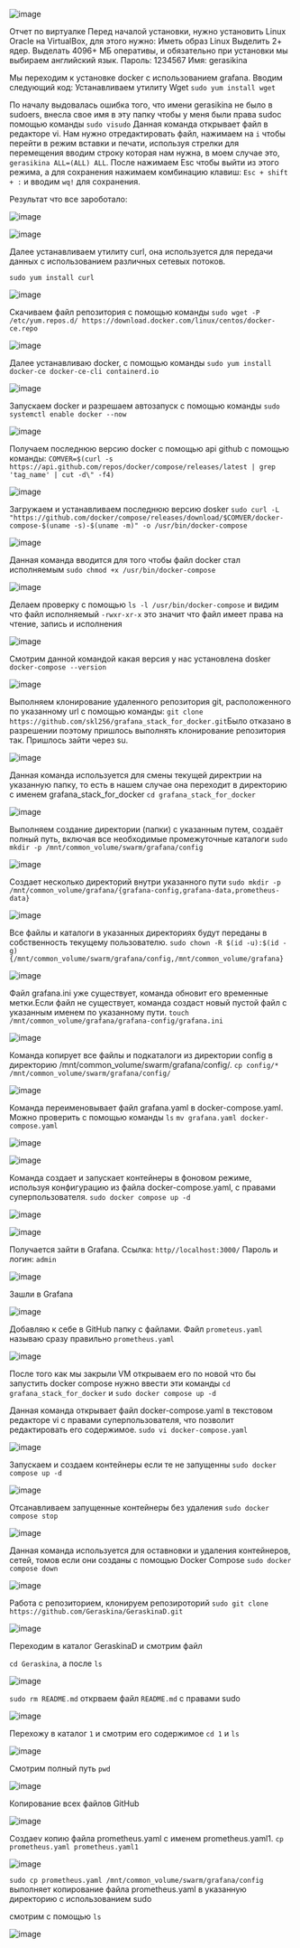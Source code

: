 
![image](https://github.com/user-attachments/assets/b3fcaa30-fb71-49fc-8547-bf49ca82b064)


Отчет по виртуалке Перед началой установки, нужно установить Linux Oracle на VirtualBox, для этого нужно: Иметь образ Linux Выделить 2+ ядер. Выделать 4096+ МБ оперативы, и обязательно при установки мы выбираем английский язык. Пароль: 1234567 Имя: gerasikina

Мы переходим к установке docker с использованием grafana.
Вводим следующий код: Устанавливаем утилиту Wget
`sudo yum install wget`

По началу выдовалась ошибка того, что имени gerasikina не было в sudoers, внесла свое имя в эту папку чтобы у меня были права sudoс помощью команды
`sudo visudo`
Данная команда открывает файл в редакторе vi. Нам нужно отредактировать файл, нажимаем на `i` чтобы перейти в режим вставки и печати, используя стрелки для перемещения вводим строку которая нам нужна, в моем случае это, `gerasikina ALL=(ALL) ALL`. После нажимаем Esc чтобы выйти из этого режима, а для сохранения нажимаем комбинацию клавиш: `Esc + shift + :` и вводим `wq!` для сохранения.

Результат что все зароботало:


![image](https://github.com/user-attachments/assets/2901c759-6da6-485b-9c92-5a4e9a3ad6e8)

![image](https://github.com/user-attachments/assets/04cacbb8-a76c-4ca8-a995-247f3135e918)

Далее устанавливаем утилиту curl, она используется для передачи данных с использованием различных сетевых потоков.

`sudo yum install curl`

![image](https://github.com/user-attachments/assets/c4a00258-5783-4295-b333-9d8ac5139587)

Скачиваем файл репозитория с помощью команды `sudo wget -P /etc/yum.repos.d/ https://download.docker.com/linux/centos/docker-ce.repo`

![image](https://github.com/user-attachments/assets/e0b5a6f3-acb0-4296-803e-a224ca59382f)

Далее устанавливаю docker, с помощью команды 
`sudo yum install docker-ce docker-ce-cli containerd.io`

![image](https://github.com/user-attachments/assets/81a6bc3a-e1ec-465d-9d3a-acda0fe5559f)

Запускаем docker и разрешаем автозапуск с помощью команды 
`sudo systemctl enable docker --now`

![image](https://github.com/user-attachments/assets/1c926247-698b-4302-ba92-55a84caad63f)

Получаем последнюю версию docker с помощью api github с помощью команды:
`COMVER=$(curl -s https://api.github.com/repos/docker/compose/releases/latest | grep 'tag_name' | cut -d\" -f4)`

![image](https://github.com/user-attachments/assets/66a002e4-7b9c-4185-9b95-3ab3c4f99440)

Загружаем и устанавливаем последнюю версию dosker
`sudo curl -L "https://github.com/docker/compose/releases/download/$COMVER/docker-compose-$(uname -s)-$(uname -m)" -o /usr/bin/docker-compose`

![image](https://github.com/user-attachments/assets/568530e8-d5d7-4386-a50a-741da06272db)

Данная команда вводится для того чтобы файл docker стал исполняемым
`sudo chmod +x /usr/bin/docker-compose`

![image](https://github.com/user-attachments/assets/ba2e273e-dd40-4bad-a60e-77834277bdee)

Делаем проверку с помощью `ls -l /usr/bin/docker-compose` и видим что файл исполняемый
`-rwxr-xr-x` это значит что файл имеет права на чтение, запись и исполнения 

![image](https://github.com/user-attachments/assets/64341fe6-720e-47dd-b6c3-3f8ea3efe4a9)

Смотрим данной командой какая версия у нас установлена dosker
`docker-compose --version`

![image](https://github.com/user-attachments/assets/560a0419-0058-4215-b597-3aba506ed45a)

Выполняем клонирование удаленного репозитория git, расположенного по указанному url с помощью команды:
`git clone https://github.com/skl256/grafana_stack_for_docker.git`Было отказано в разрешении поэтому пришлось выполнять клонирование репозитория так. Пришлось зайти через su.

![image](https://github.com/user-attachments/assets/da548d56-827e-4a90-97fc-14d6cf5cd5a3)


Данная команда используется для смены текущей директрии на указанную папку, то есть в нашем случае она переходит в директорию с именем grafana_stack_for_docker
`cd grafana_stack_for_docker`

![image](https://github.com/user-attachments/assets/f98524c8-7bae-4065-a168-c442d0d3ae6e)

Выполняем создание директории (папки) с указанным путем, создаёт полный путь, включая все необходимые промежуточные каталоги
`sudo mkdir -p /mnt/common_volume/swarm/grafana/config`

![image](https://github.com/user-attachments/assets/86e81bef-55d3-418f-9baf-cff4c5f152f0)

Создает несколько директорий внутри указанного пути
`sudo mkdir -p /mnt/common_volume/grafana/{grafana-config,grafana-data,prometheus-data}`

![image](https://github.com/user-attachments/assets/b4cb6452-4f8b-4169-b10b-d8016bcad6d6)

Все файлы и каталоги в указанных директориях будут переданы в собственность текущему пользователю.
`sudo chown -R $(id -u):$(id -g) {/mnt/common_volume/swarm/grafana/config,/mnt/common_volume/grafana}`

![image](https://github.com/user-attachments/assets/edb36ca8-4be5-41cf-82cb-a447de113e89)

Файл grafana.ini уже существует, команда обновит его временные метки.Если файл не существует, команда создаст новый пустой файл с указанным именем по указанному пути.
`touch /mnt/common_volume/grafana/grafana-config/grafana.ini`

![image](https://github.com/user-attachments/assets/7fb3e35a-890d-41e1-bc28-dab237401b00)

Команда копирует все файлы и подкаталоги из директории config в директорию /mnt/common_volume/swarm/grafana/config/.
`cp config/* /mnt/common_volume/swarm/grafana/config/`

![image](https://github.com/user-attachments/assets/f38cafa2-568c-40fe-acec-38f59532059f)

Команда переименовывает файл grafana.yaml в docker-compose.yaml. Можно проверить с помощью команды `ls`
`mv grafana.yaml docker-compose.yaml`

![image](https://github.com/user-attachments/assets/01ebc6a6-60d1-45d8-9b1d-0eb93a2d1f01)

![image](https://github.com/user-attachments/assets/97724114-5742-43a8-be0f-698f22597ec0)

Команда создает и запускает контейнеры в фоновом режиме, используя конфигурацию из файла docker-compose.yaml, с правами суперпользователя.
`sudo docker compose up -d`

![image](https://github.com/user-attachments/assets/0adfe8cb-c8dd-44d8-bc50-8e5a8b8ee32b)

![image](https://github.com/user-attachments/assets/e344382a-9422-4d51-857a-f827342f0b28)

Получается зайти в Grafana. Ссылка: `http//localhost:3000/`
Пароль и логин: `admin`

![image](https://github.com/user-attachments/assets/a3b9c10c-cc20-42e1-ac0b-fb4add3ee1b6)

Зашли в Grafana

![image](https://github.com/user-attachments/assets/7e64f271-3a00-4da1-a7ca-7333927d10e7)

Добавляю к себе в GitHub папку с файлами. Файл `prometeus.yaml` называю сразу правильно `prometheus.yaml`

![image](https://github.com/user-attachments/assets/717963b7-4a65-48f0-87b9-42d2c35be0a0)

После того как мы закрыли VM открываем его по новой что бы запустить docker compose нужно ввести эти команды 
`cd grafana_stack_for_docker` и `sudo docker compose up -d`

Данная команда открывает файл docker-compose.yaml в текстовом редакторе vi с правами суперпользователя, что позволит редактировать его содержимое.
`sudo vi docker-compose.yaml`

![image](https://github.com/user-attachments/assets/8b698a5e-2d98-4739-bee4-a3baec6bc58d)

Запускаем и создаем контейнеры если те не запущенны
`sudo docker compose up -d`

![image](https://github.com/user-attachments/assets/8c787f1e-7f6f-4517-b28e-982069601994)

Отсанавливаем запущенные контейнеры без удаления
`sudo docker compose stop`

![image](https://github.com/user-attachments/assets/6396e6c3-7010-4a94-a1b4-6262abe2a073)

Данная команда используется для оставновки и удаления контейнеров, сетей, томов если они созданы с помощью Docker Compose
`sudo docker compose down`

![image](https://github.com/user-attachments/assets/b537321c-13e2-49da-b8aa-434e9bebb5d4)

Работа с репозиторием, клонируем репозироторий 
`sudo git clone https://github.com/Geraskina/GeraskinaD.git`

![image](https://github.com/user-attachments/assets/b5cdea2b-de07-4c37-b8d8-cc87d0f4ad39)

Переходим в каталог GeraskinaD и смотрим файл

`cd Geraskina`, а после `ls`

![image](https://github.com/user-attachments/assets/3e4b4340-3ec0-4952-834d-2edbe109f837)

`sudo rm README.md` открваем файл `README.md` с правами sudo

![image](https://github.com/user-attachments/assets/19b97f22-84d3-4fcc-b64e-640266f95c70)

Перехожу в каталог `1` и смотрим его содержимое
`cd 1` и `ls`

![image](https://github.com/user-attachments/assets/6563b540-630d-463c-bf8c-fb301fe741c4)

Смотрим полный путь 
`pwd`

![image](https://github.com/user-attachments/assets/b69c716a-156b-4632-a4f9-68c604fd5778)

Копирование всех файлов GitHub

![image](https://github.com/user-attachments/assets/9e24bbb2-3b0f-42ba-9a4d-b61e407f7018)

Cоздаеv копию файла prometheus.yaml с именем prometheus.yaml1.
`cp prometheus.yaml prometheus.yaml1`

![image](https://github.com/user-attachments/assets/7c49a46c-670d-43b9-953e-ba2ab1afc838)


`sudo cp prometheus.yaml /mnt/common_volume/swarm/grafana/config`  выполняет копирование файла prometheus.yaml в указанную директорию с использованием sudo

смотрим с помощью `ls`

![image](https://github.com/user-attachments/assets/14a9416d-0f15-430b-8480-33e7199a11bc)












